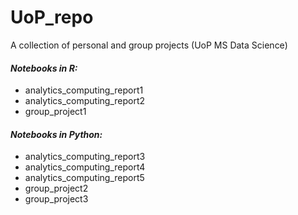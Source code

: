 # UoP_repo
A collection of personal and group projects (UoP MS Data Science)

#### *Notebooks in R:*
- analytics_computing_report1
- analytics_computing_report2
- group_project1

#### *Notebooks in Python:*
- analytics_computing_report3
- analytics_computing_report4
- analytics_computing_report5
- group_project2
- group_project3
